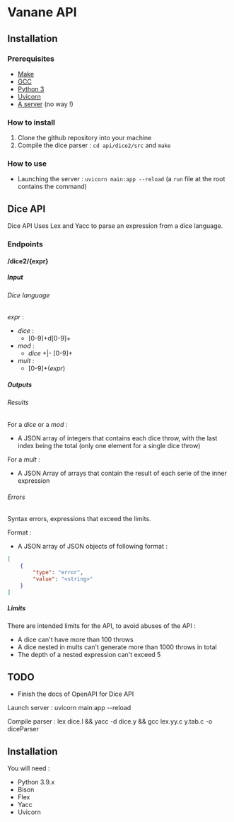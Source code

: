 # Vanane API

## Installation

### Prerequisites

-   [Make](https://www.gnu.org/software/make/)
-   [GCC](https://www.gnu.org/software/gcc/)
-   [Python 3](https://www.python.org/download/releases/3.0/)
-   [Uvicorn](https://www.uvicorn.org/)
-   [A server](https://www.google.com/search?q=vps) (no way !)

### How to install

1. Clone the github repository into your machine
2. Compile the dice parser : `cd api/dice2/src` and `make`

### How to use

-   Launching the server : `uvicorn main:app --reload` (a `run` file at the root contains the command)

## Dice API

Dice API Uses Lex and Yacc to parse an expression from a dice language.

### Endpoints

#### /dice2/{expr}

##### Input

###### Dice language

_expr_ :

-   _dice_ :
    -   [0-9]+d[0-9]+
-   _mod_ :
    -   _dice_ +|- [0-9]+
-   _mult_ :
    -   [0-9]+(_expr_)

##### Outputs

###### Results

For a _dice_ or a _mod_ :

-   A JSON array of integers that contains each dice throw, with the last index being the total (only one element for a single dice throw)

For a _mult_ :

-   A JSON Array of arrays that contain the result of each serie of the inner expression

###### Errors

Syntax errors, expressions that exceed the limits.

Format :

-   A JSON array of JSON objects of following format :

```json
[
    {
        "type": "error",
        "value": "<string>"
    }
]
```

##### Limits

There are intended limits for the API, to avoid abuses of the API :

-   A dice can't have more than 100 throws
-   A dice nested in mults can't generate more than 1000 throws in total
-   The depth of a nested expression can't exceed 5

## TODO

-   Finish the docs of OpenAPI for Dice API

Launch server :
uvicorn main:app --reload

Compile parser :
lex dice.l && yacc -d dice.y && gcc lex.yy.c y.tab.c -o diceParser

## Installation

You will need :

-   Python 3.9.x
-   Bison
-   Flex
-   Yacc
-   Uvicorn
